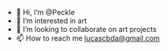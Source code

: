 - 👋 Hi, I’m @Peckle
- 👀 I’m interested in art
- 💞️ I’m looking to collaborate on art projects
- 📫 How to reach me lucascbda@gmail.com

<!---
Peckle/Peckle is a ✨ special ✨ repository because its `README.md` (this file) appears on your GitHub profile.
You can click the Preview link to take a look at your changes.
--->
